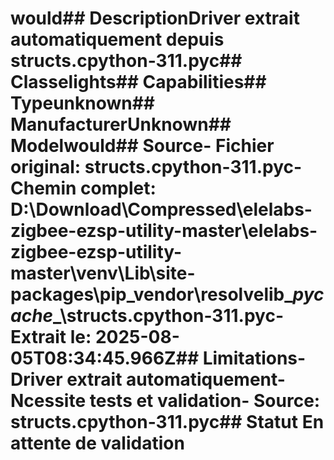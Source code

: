 # would##  DescriptionDriver extrait automatiquement depuis structs.cpython-311.pyc##  Classelights##  Capabilities##  Typeunknown##  ManufacturerUnknown##  Modelwould##  Source- **Fichier original**: structs.cpython-311.pyc- **Chemin complet**: D:\Download\Compressed\elelabs-zigbee-ezsp-utility-master\elelabs-zigbee-ezsp-utility-master\venv\Lib\site-packages\pip\_vendor\resolvelib\__pycache__\structs.cpython-311.pyc- **Extrait le**: 2025-08-05T08:34:45.966Z##  Limitations- Driver extrait automatiquement- Ncessite tests et validation- Source: structs.cpython-311.pyc##  Statut En attente de validation